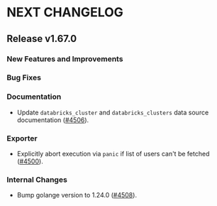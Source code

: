 # NEXT CHANGELOG

## Release v1.67.0

### New Features and Improvements

### Bug Fixes

### Documentation

 * Update `databricks_cluster` and `databricks_clusters` data source documentation ([#4506](https://github.com/databricks/terraform-provider-databricks/pull/4506)).

### Exporter

 * Explicitly abort execution via `panic` if list of users can't be fetched ([#4500](https://github.com/databricks/terraform-provider-databricks/pull/4500)).

### Internal Changes

 * Bump golange version to 1.24.0 ([#4508](https://github.com/databricks/terraform-provider-databricks/pull/4508)).